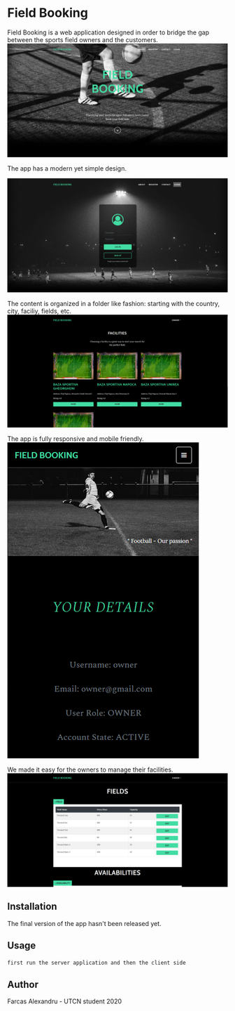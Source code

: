 # Field Booking

Field Booking is a web application designed in order to bridge the gap between the sports field owners and the customers.
![](https://github.com/farcasalex/FieldBooking/blob/master/screenshots/welcome.png)

The app has a modern yet simple design.

![](https://github.com/farcasalex/FieldBooking/blob/master/screenshots/login.png)

The content is organized in a folder like fashion: starting with the country, city, faciliy, fields, etc.
![](https://github.com/farcasalex/FieldBooking/blob/master/screenshots/home.png)

The app is fully responsive and mobile friendly.
![](https://github.com/farcasalex/FieldBooking/blob/master/screenshots/mobile.png)

We made it easy for the owners to manage their facilities.
![](https://github.com/farcasalex/FieldBooking/blob/master/screenshots/owner.png)

## Installation

The final version of the app hasn't been released yet.

## Usage

```java
first run the server application and then the client side
```

## Author
Farcas Alexandru - UTCN student 2020
